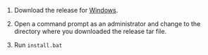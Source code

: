 1. Download the release for [Windows](https://github.com/vmware-tanzu/tce/releases/download/v0.6.0/tce-windows-amd64-v0.6.0.tar.gz).

1. Open a command prompt as an administrator and change to the directory where you downloaded the release tar file.

1. Run ``install.bat``